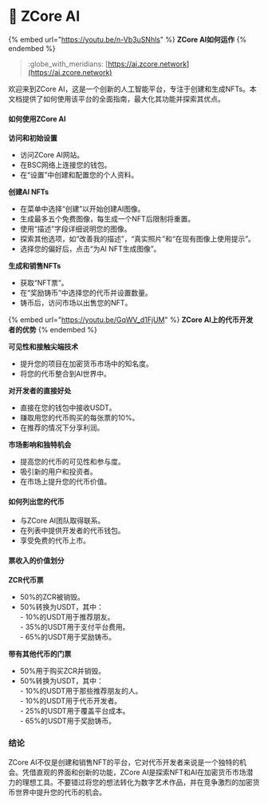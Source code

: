 # 🤖 ZCore AI

{% embed url="https://youtu.be/n-Vb3uSNhls" %}
**ZCore AI如何运作**
{% endembed %}

> :globe\_with\_meridians: [https://ai.zcore.network](https://ai.zcore.network)

欢迎来到ZCore AI，这是一个创新的人工智能平台，专注于创建和生成NFTs。本文档提供了如何使用该平台的全面指南，最大化其功能并探索其优点。

#### 如何使用ZCore AI

**访问和初始设置**

* 访问ZCore AI网站。
* 在BSC网络上连接您的钱包。
* 在“设置”中创建和配置您的个人资料。

**创建AI NFTs**

* 在菜单中选择“创建”以开始创建AI图像。
* 生成最多五个免费图像，每生成一个NFT后限制将重置。
* 使用“描述”字段详细说明您的图像。
* 探索其他选项，如“改善我的描述”，“真实照片”和“在现有图像上使用提示”。
* 选择您的偏好后，点击“为AI NFT生成图像”。

**生成和销售NFTs**

* 获取“NFT票”。
* 在“奖励铸币”中选择您的代币并设置数量。
* 铸币后，访问市场以出售您的NFT。



{% embed url="https://youtu.be/GqWV_d1FjUM" %}
**ZCore AI上的代币开发者的优势**
{% endembed %}

**可见性和接触尖端技术**

* 提升您的项目在加密货币市场中的知名度。
* 将您的代币整合到AI世界中。

**对开发者的直接好处**

* 直接在您的钱包中接收USDT。
* 赚取用您的代币购买的每张票的10%。
* 在推荐的情况下分享利润。

**市场影响和独特机会**

* 提高您的代币的可见性和参与度。
* 吸引新的用户和投资者。
* 在市场上提升您的代币价值。

#### 如何列出您的代币

* 与ZCore AI团队取得联系。
* 在列表中提供开发者的代币钱包。
* 享受免费的代币上市。

#### 票收入的价值划分

**ZCR代币票**

* 50%的ZCR被销毁。
* 50%转换为USDT，其中：\
  \- 10%的USDT用于推荐朋友。\
  \- 35%的USDT用于支付平台费用。\
  \- 65%的USDT用于奖励铸币。

**带有其他代币的门票**

* 50%用于购买ZCR并销毁。
* 50%转换为USDT，其中：\
  \- 10%的USDT用于那些推荐朋友的人。\
  \- 10%的USDT用于代币开发者。\
  \- 25%的USDT用于覆盖平台成本。\
  \- 65%的USDT用于奖励铸币。

### 结论

ZCore AI不仅是创建和销售NFT的平台，它对代币开发者来说是一个独特的机会。凭借直观的界面和创新的功能，ZCore AI是探索NFT和AI在加密货币市场潜力的理想工具。不要错过将您的想法转化为数字艺术作品，并在竞争激烈的加密货币世界中提升您的代币的机会。
